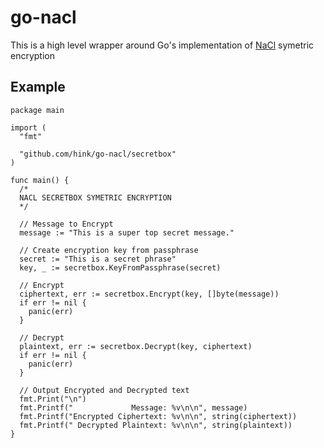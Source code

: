 # go-nacl

This is a high level wrapper around Go's implementation of [NaCl](http://nacl.cr.yp.to/) symetric encryption

## Example

    package main

    import (
      "fmt"

      "github.com/hink/go-nacl/secretbox"
    )

    func main() {
      /*
      NACL SECRETBOX SYMETRIC ENCRYPTION
      */

      // Message to Encrypt
      message := "This is a super top secret message."

      // Create encryption key from passphrase
      secret := "This is a secret phrase"
      key, _ := secretbox.KeyFromPassphrase(secret)

      // Encrypt
      ciphertext, err := secretbox.Encrypt(key, []byte(message))
      if err != nil {
        panic(err)
      }

      // Decrypt
      plaintext, err := secretbox.Decrypt(key, ciphertext)
      if err != nil {
        panic(err)
      }

      // Output Encrypted and Decrypted text
      fmt.Print("\n")
      fmt.Printf("             Message: %v\n\n", message)
      fmt.Printf("Encrypted Ciphertext: %v\n\n", string(ciphertext))
      fmt.Printf(" Decrypted Plaintext: %v\n\n", string(plaintext))
    }
